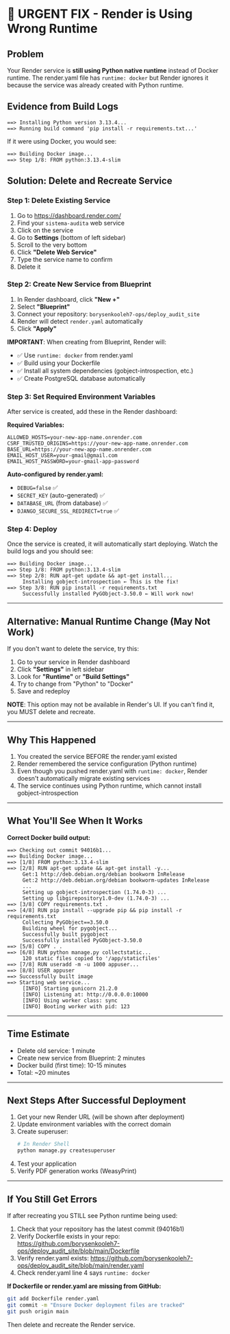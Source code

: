 # 🚨 URGENT FIX - Render is Using Wrong Runtime

## Problem
Your Render service is **still using Python native runtime** instead of Docker runtime. The render.yaml file has `runtime: docker` but Render ignores it because the service was already created with Python runtime.

## Evidence from Build Logs
```
==> Installing Python version 3.13.4...
==> Running build command 'pip install -r requirements.txt...'
```

If it were using Docker, you would see:
```
==> Building Docker image...
==> Step 1/8: FROM python:3.13.4-slim
```

## Solution: Delete and Recreate Service

### Step 1: Delete Existing Service
1. Go to https://dashboard.render.com/
2. Find your `sistema-audita` web service
3. Click on the service
4. Go to **Settings** (bottom of left sidebar)
5. Scroll to the very bottom
6. Click **"Delete Web Service"**
7. Type the service name to confirm
8. Delete it

### Step 2: Create New Service from Blueprint
1. In Render dashboard, click **"New +"**
2. Select **"Blueprint"**
3. Connect your repository: `borysenkooleh7-ops/deploy_audit_site`
4. Render will detect `render.yaml` automatically
5. Click **"Apply"**

**IMPORTANT**: When creating from Blueprint, Render will:
- ✅ Use `runtime: docker` from render.yaml
- ✅ Build using your Dockerfile
- ✅ Install all system dependencies (gobject-introspection, etc.)
- ✅ Create PostgreSQL database automatically

### Step 3: Set Required Environment Variables

After service is created, add these in the Render dashboard:

**Required Variables:**
```
ALLOWED_HOSTS=your-new-app-name.onrender.com
CSRF_TRUSTED_ORIGINS=https://your-new-app-name.onrender.com
BASE_URL=https://your-new-app-name.onrender.com
EMAIL_HOST_USER=your-gmail@gmail.com
EMAIL_HOST_PASSWORD=your-gmail-app-password
```

**Auto-configured by render.yaml:**
- `DEBUG=false` ✅
- `SECRET_KEY` (auto-generated) ✅
- `DATABASE_URL` (from database) ✅
- `DJANGO_SECURE_SSL_REDIRECT=true` ✅

### Step 4: Deploy
Once the service is created, it will automatically start deploying. Watch the build logs and you should see:

```
==> Building Docker image...
==> Step 1/8: FROM python:3.13.4-slim
==> Step 2/8: RUN apt-get update && apt-get install...
     Installing gobject-introspection ← This is the fix!
==> Step 3/8: RUN pip install -r requirements.txt
     Successfully installed PyGObject-3.50.0 ← Will work now!
```

---

## Alternative: Manual Runtime Change (May Not Work)

If you don't want to delete the service, try this:

1. Go to your service in Render dashboard
2. Click **"Settings"** in left sidebar
3. Look for **"Runtime"** or **"Build Settings"**
4. Try to change from "Python" to "Docker"
5. Save and redeploy

**NOTE**: This option may not be available in Render's UI. If you can't find it, you MUST delete and recreate.

---

## Why This Happened

1. You created the service BEFORE the render.yaml existed
2. Render remembered the service configuration (Python runtime)
3. Even though you pushed render.yaml with `runtime: docker`, Render doesn't automatically migrate existing services
4. The service continues using Python runtime, which cannot install gobject-introspection

---

## What You'll See When It Works

**Correct Docker build output:**
```
==> Checking out commit 94016b1...
==> Building Docker image...
==> [1/8] FROM python:3.13.4-slim
==> [2/8] RUN apt-get update && apt-get install -y...
     Get:1 http://deb.debian.org/debian bookworm InRelease
     Get:2 http://deb.debian.org/debian bookworm-updates InRelease
     ...
     Setting up gobject-introspection (1.74.0-3) ...
     Setting up libgirepository1.0-dev (1.74.0-3) ...
==> [3/8] COPY requirements.txt .
==> [4/8] RUN pip install --upgrade pip && pip install -r requirements.txt
     Collecting PyGObject==3.50.0
     Building wheel for pygobject...
     Successfully built pygobject
     Successfully installed PyGObject-3.50.0
==> [5/8] COPY . .
==> [6/8] RUN python manage.py collectstatic...
     120 static files copied to '/app/staticfiles'
==> [7/8] RUN useradd -m -u 1000 appuser...
==> [8/8] USER appuser
==> Successfully built image
==> Starting web service...
     [INFO] Starting gunicorn 21.2.0
     [INFO] Listening at: http://0.0.0.0:10000
     [INFO] Using worker class: sync
     [INFO] Booting worker with pid: 123
```

---

## Time Estimate

- Delete old service: 1 minute
- Create new service from Blueprint: 2 minutes
- Docker build (first time): 10-15 minutes
- Total: ~20 minutes

---

## Next Steps After Successful Deployment

1. Get your new Render URL (will be shown after deployment)
2. Update environment variables with the correct domain
3. Create superuser:
   ```bash
   # In Render Shell
   python manage.py createsuperuser
   ```
4. Test your application
5. Verify PDF generation works (WeasyPrint)

---

## If You Still Get Errors

If after recreating you STILL see Python runtime being used:

1. Check that your repository has the latest commit (94016b1)
2. Verify Dockerfile exists in your repo: https://github.com/borysenkooleh7-ops/deploy_audit_site/blob/main/Dockerfile
3. Verify render.yaml exists: https://github.com/borysenkooleh7-ops/deploy_audit_site/blob/main/render.yaml
4. Check render.yaml line 4 says `runtime: docker`

**If Dockerfile or render.yaml are missing from GitHub:**
```bash
git add Dockerfile render.yaml
git commit -m "Ensure Docker deployment files are tracked"
git push origin main
```

Then delete and recreate the Render service.
